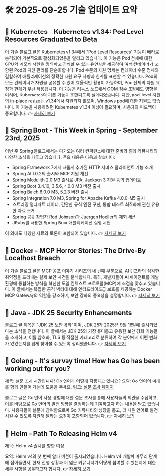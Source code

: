 # 🛠️ 2025-09-25 기술 업데이트 요약

## 🔹 Kubernetes - Kubernetes v1.34: Pod Level Resources Graduated to Beta
이 기술 블로그 글은 Kubernetes v1.34에서 "Pod Level Resources" 기능이 베타로 승격되어 기본적으로 활성화되었음을 알리고 있습니다. 이 기능은 Pod 전체에 대한 CPU와 메모리 자원을 정의하고 관리할 수 있는 유연성을 제공하여 여러 컨테이너가 포함된 Pod의 자원 관리를 단순화합니다. Pod 수준의 자원 명세는 컨테이너 수준 명세와 결합하여 애플리케이션의 정확한 자원 요구 사항과 한계를 표현할 수 있습니다. Pod의 모든 컨테이너가 자원을 공유할 수 있어 효율적인 활용이 가능하며, Pod 전체의 자원 요청과 한계가 우선 적용됩니다. 이 기능은 리눅스 노드에서 OOM 점수 조정에도 영향을 미치며, Kubernetes의 기존 기능과 호환되도록 설계되었습니다. 다만, pod-level 자원의 in-place resize는 v1.34에서 지원되지 않으며, Windows pod에 대한 지원도 없습니다. 이 기능을 사용하려면 Kubernetes v1.34 이상이 필요하며, 사용자의 피드백이 중요합니다.
👉 [자세히 보기](https://kubernetes.io/blog/2025/09/22/kubernetes-v1-34-pod-level-resources/)

## 🔹 Spring Boot - This Week in Spring - September 23rd, 2025
이번 주 Spring 블로그에서는 다가오는 여러 컨퍼런스에 대한 준비와 함께 커뮤니티의 다양한 소식을 다루고 있습니다. 주요 내용은 다음과 같습니다:

- Spring Framework 7에서 새롭게 추가된 HTTP 서비스 클라이언트 기능 소개
- Spring AI 1.0.2의 출시와 MCP 지원 개선
- Spring Modulith 2.0 M3 출시로 JPA, Jackson 3 지원 등의 업데이트
- Spring Boot 3.4.10, 3.5.6, 4.0.0 M3 버전 출시
- Spring Batch 6.0.0 M3, 5.2.3 버전 출시
- Spring Integration 7.0 M3, Spring for Apache Kafka 4.0.0-M5 출시
- 스트리밍 멀티파트 데이터, 간단한 규칙 엔진 구현, 통합 테스트 최적화에 관한 유용한 자료 소개
- Spring 공동 창업자 Rod Johnson과 Juergen Hoeller의 재회 세션
- JRuby를 사용한 Spring Boot 애플리케이션 실행 시연

이 외에도 다양한 자료와 토론이 포함되어 있습니다.
👉 [자세히 보기](https://spring.io/blog/2025/09/23/this-week-in-spring-september-23rd-2025)

## 🔹 Docker - MCP Horror Stories: The Drive-By Localhost Breach
이 기술 블로그 글은 MCP 공포 이야기 시리즈의 네 번째 부분으로, AI 인프라의 심각한 취약점을 드러내는 실제 보안 사건을 분석합니다. 특히, 개발자들이 AI 에이전트를 개발 환경에 통합하는 방식을 혁신한 모델 컨텍스트 프로토콜(MCP)에 초점을 맞추고 있습니다. 이 글에서는 복잡한 공격 벡터에 대해 엔터프라이즈급 보호를 제공하는 Docker MCP Gateway의 역할을 강조하며, 보안 강화의 중요성을 설명합니다.
👉 [자세히 보기](https://www.docker.com/blog/mpc-horror-stories-cve-2025-49596-local-host-breach/)

## 🔹 Java - JDK 25 Security Enhancements
블로그 글 제목은 "JDK 25 보안 강화"이며, JDK 25가 2025년 9월 16일에 출시되었다는 소식을 전합니다. 이 글에서는 JDK 25의 가장 흥미롭고 유용한 보안 강화 기능들을 소개하고, 이를 암호화, TLS 등 적절한 카테고리로 분류하여 각 분야에서 어떤 변화가 있었는지를 쉽게 찾아볼 수 있도록 정리했습니다.
👉 [자세히 보기](https://inside.java/2025/09/24/jdk25-security-enhancements/)

## 🔹 Golang - It's survey time! How has Go has been working out for you?
제목: 설문 조사 시간입니다! Go 언어가 어떻게 작동하고 있나요?
요약: Go 언어의 미래를 함께 만들어 가는데 도움을 주세요.
링크: [설문 조사 페이지](https://go.dev/blog/survey2025-announce)

블로그 글은 Go 언어 사용 경험에 대한 설문 조사를 통해 사용자들의 의견을 수집하고, 이를 바탕으로 Go 언어의 발전 방향을 결정하는데 기여하고자 하는 내용을 담고 있습니다. 사용자들이 설문에 참여함으로써 Go 커뮤니티의 성장을 돕고, 더 나은 언어로 발전시킬 수 있도록 지원해 달라는 요청이 포함되어 있습니다.
👉 [자세히 보기](https://go.dev/blog/survey2025-announce)

## 🔹 Helm - Path To Releasing Helm v4
제목: Helm v4 출시를 향한 여정

요약: Helm v4의 첫 번째 알파 버전이 출시되었습니다. Helm v4 개발이 마무리 단계에 접어들면서, 현재 진행 상황과 더 넓은 커뮤니티가 어떻게 참여할 수 있는지에 대한 세부 사항을 공유하고자 합니다.
👉 [자세히 보기](https://helm.sh/blog/path-to-helm-v4/)

